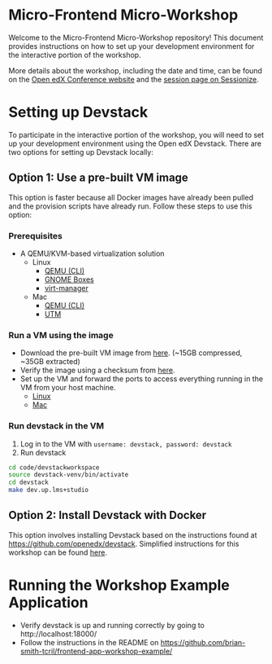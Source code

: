 # Micro-Frontend Micro-Workshop

Welcome to the Micro-Frontend Micro-Workshop repository! This document provides instructions on how to set up your development environment for the interactive portion of the workshop.

More details about the workshop, including the date and time, can be found on the [Open edX Conference website](https://con.openedx.org/) and the [session page on Sessionize](https://2023-open-edx-conference.sessionize.com/session/435649).

# Setting up Devstack

To participate in the interactive portion of the workshop, you will need to set up your development environment using the Open edX Devstack. There are two options for setting up Devstack locally:

## Option 1: Use a pre-built VM image

This option is faster because all Docker images have already been pulled and the provision scripts have already run. Follow these steps to use this option:

### Prerequisites
* A QEMU/KVM-based virtualization solution
  * Linux
    * [QEMU (CLI)](https://www.qemu.org/)
    * [GNOME Boxes](https://apps.gnome.org/app/org.gnome.Boxes/)
    * [virt-manager](https://virt-manager.org/)
  * Mac
    * [QEMU (CLI)](https://www.qemu.org/download/#macos)
    * [UTM](https://mac.getutm.app/)

### Run a VM using the image 
* Download the pre-built VM image from [here](https://nightly.link/brian-smith-tcril/mfe-workshop-2023/workflows/generate_devstack_vm/main/devstack-bullseye.qcow2.zip). (~15GB compressed, ~35GB extracted)
* Verify the image using a checksum from [here](https://nightly.link/brian-smith-tcril/mfe-workshop-2023/workflows/generate_devstack_vm/main/checksums.zip).
* Set up the VM and forward the ports to access everything running in the VM from your host machine.
  * [Linux](DEVSTACK_VM_SETUP_LINUX.md)
  * [Mac](DEVSTACK_VM_SETUP_MAC.md)

### Run devstack in the VM
1. Log in to the VM with `username: devstack, password: devstack`
2. Run devstack
```bash
cd code/devstackworkspace
source devstack-venv/bin/activate
cd devstack
make dev.up.lms+studio
```

## Option 2: Install Devstack with Docker

This option involves installing Devstack based on the instructions found at https://github.com/openedx/devstack. Simplified instructions for this workshop can be found [here](DEVSTACK_DOCKER_SETUP.md).

# Running the Workshop Example Application

* Verify devstack is up and running correctly by going to http://localhost:18000/
* Follow the instructions in the README on https://github.com/brian-smith-tcril/frontend-app-workshop-example/
